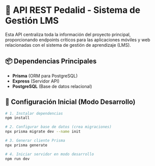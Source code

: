 # 🚀 API REST Pedalid - Sistema de Gestión LMS  

Esta API centraliza toda la información del proyecto principal, proporcionando endpoints críticos para las aplicaciones móviles y web relacionadas con el sistema de gestión de aprendizaje (LMS).

## 📦 Dependencias Principales  
- **Prisma** (ORM para PostgreSQL)  
- **Express** (Servidor API)  
- **PostgreSQL** (Base de datos relacional)  

## 🔧 Configuración Inicial (Modo Desarrollo)  

```bash
# 1. Instalar dependencias
npm install

# 2. Configurar base de datos (crea migraciones)
npx prisma migrate dev --name init

# 3. Generar cliente Prisma
npx prisma generate

# 4. Iniciar servidor en modo desarrollo
npm run dev
